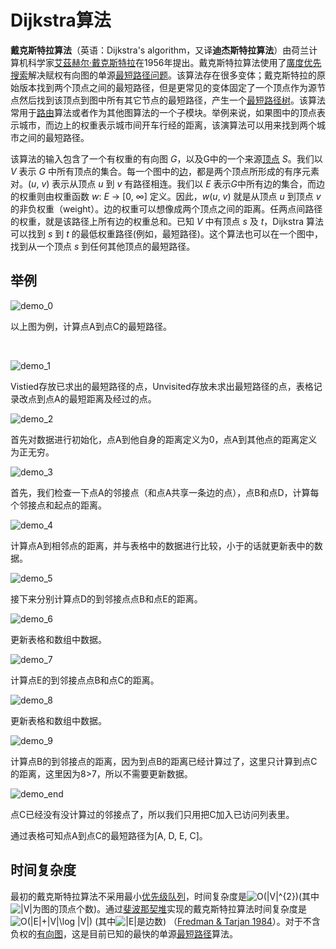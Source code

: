 # Dijkstra算法

**戴克斯特拉算法**（英语：Dijkstra's algorithm，又译**迪杰斯特拉算法**）由荷兰计算机科学家[艾茲赫尔·戴克斯特拉](https://www.wikiwand.com/zh/艾兹赫尔·戴克斯特拉)在1956年提出。戴克斯特拉算法使用了[廣度优先搜索](https://www.wikiwand.com/zh/广度优先搜索)解决赋权有向图的单源[最短路径问题](https://www.wikiwand.com/zh/最短路径问题)。该算法存在很多变体；戴克斯特拉的原始版本找到两个顶点之间的最短路径，但是更常见的变体固定了一个顶点作为源节点然后找到该顶点到图中所有其它节点的最短路径，产生一个[最短路径树](https://www.wikiwand.com/zh/最短路径树)。该算法常用于[路由](https://www.wikiwand.com/zh/路由)算法或者作为其他图算法的一个子模块。举例来说，如果图中的顶点表示城市，而边上的权重表示城市间开车行经的距离，该演算法可以用来找到两个城市之间的最短路径。

该算法的输入包含了一个有权重的有向图 *G*，以及G中的一个来源[顶点](https://zh.wikipedia.org/wiki/頂點) *S*。我们以 *V* 表示 *G* 中所有顶点的集合。每一个图中的[边](https://zh.wikipedia.org/wiki/邊)，都是两个顶点所形成的有序元素对。(*u*, *v*) 表示从顶点 *u* 到 *v* 有路径相连。我们以 *E* 表示*G*中所有边的集合，而边的权重则由权重函数 *w*: *E* → [0, ∞] 定义。因此，*w*(*u*, *v*) 就是从顶点 *u* 到顶点 *v* 的非负权重（weight）。边的权重可以想像成两个顶点之间的距离。任两点间路径的权重，就是该路径上所有边的权重总和。已知 *V* 中有顶点 *s* 及 *t*，Dijkstra 算法可以找到 *s* 到 *t* 的最低权重路径(例如，最短路径)。这个算法也可以在一个图中，找到从一个顶点 *s* 到任何其他顶点的最短路径。

## 举例

![demo_0](/Users/jinjiahui/Documents/document/得到/每周一算法/img/demo_0.png)

以上图为例，计算点A到点C的最短路径。



​	

![demo_1](/Users/jinjiahui/Documents/document/得到/每周一算法/img/demo_1.png)

Vistied存放已求出的最短路径的点，Unvisited存放未求出最短路径的点，表格记录改点到点A的最短距离及经过的点。

![demo_2](/Users/jinjiahui/Documents/document/得到/每周一算法/img/demo_2.png)

首先对数据进行初始化，点A到他自身的距离定义为0，点A到其他点的距离定义为正无穷。

![demo_3](/Users/jinjiahui/Documents/document/得到/每周一算法/img/demo_3.png)

首先，我们检查一下点A的邻接点（和点A共享一条边的点），点B和点D，计算每个邻接点和起点的距离。

![demo_4](/Users/jinjiahui/Documents/document/得到/每周一算法/img/demo_4.png)

计算点A到相邻点的距离，并与表格中的数据进行比较，小于的话就更新表中的数据。

![demo_5](/Users/jinjiahui/Documents/document/得到/每周一算法/img/demo_5.png)

接下来分别计算点D的到邻接点点B和点E的距离。

![demo_6](/Users/jinjiahui/Documents/document/得到/每周一算法/img/demo_6.png)

更新表格和数组中数据。

![demo_7](/Users/jinjiahui/Documents/document/得到/每周一算法/img/demo_7.png)

计算点E的到邻接点点B和点C的距离。

![demo_8](/Users/jinjiahui/Documents/document/得到/每周一算法/img/demo_8.png)

更新表格和数组中数据。

![demo_9](/Users/jinjiahui/Documents/document/得到/每周一算法/img/demo_9.png)

计算点B的到邻接点的距离，因为到点B的距离已经计算过了，这里只计算到点C的距离，这里因为8>7，所以不需要更新数据。

![demo_end](/Users/jinjiahui/Documents/document/得到/每周一算法/img/demo_end.png)

点C已经没有没计算过的邻接点了，所以我们只用把C加入已访问列表里。

通过表格可知点A到点C的最短路径为[A, D, E, C]。

## 时间复杂度

最初的戴克斯特拉算法不采用最小[优先级队列](https://www.wikiwand.com/zh/优先级队列)，时间复杂度是![O(|V|^{2})](https://wikimedia.org/api/rest_v1/media/math/render/svg/e1e99764e23be92b694aef042c6460ff921357e3)(其中![|V|](https://wikimedia.org/api/rest_v1/media/math/render/svg/9ddcffc28643ac01a14dd0fb32c3157859e365a7)为图的顶点个数)。通过[斐波那契堆](https://www.wikiwand.com/zh/斐波那契堆)实现的戴克斯特拉算法时间复杂度是![O(|E|+|V|\log |V|)](https://wikimedia.org/api/rest_v1/media/math/render/svg/4fcb7644781d08e9e958d4a430a3107da04bf1b3) (其中![|E|](https://wikimedia.org/api/rest_v1/media/math/render/svg/d8c2b9637808cf805d411190b4ae017dbd4ef8d8)是边数) （[Fredman & Tarjan 1984](https://www.wikiwand.com/zh/戴克斯特拉算法#CITEREFFredmanTarjan1984)）。对于不含负权的[有向图](https://www.wikiwand.com/zh/有向图)，这是目前已知的最快的单源[最短路径](https://www.wikiwand.com/zh/最短路径)算法。

